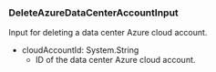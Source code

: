 ### DeleteAzureDataCenterAccountInput
Input for deleting a data center Azure cloud account.

- cloudAccountId: System.String
  - ID of the data center Azure cloud account.
